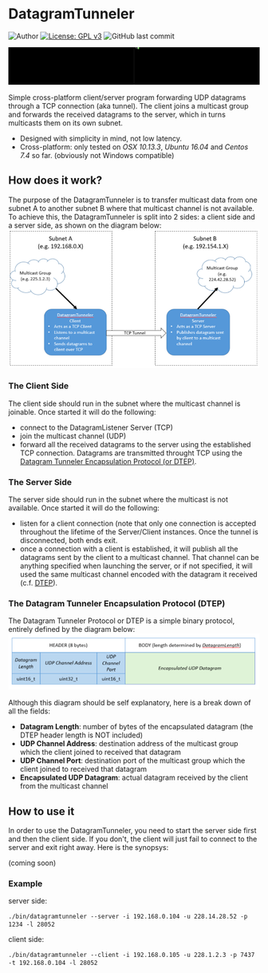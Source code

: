 # DatagramTunneler
![Author](https://img.shields.io/badge/author-MarkoPaul0-red.svg?style=flat-square)
[![License: GPL v3](https://img.shields.io/badge/License-GPL%20v3-blue.svg?style=flat-square)](https://www.gnu.org/licenses/gpl-3.0.en.html)
![GitHub last commit](https://img.shields.io/github/last-commit/MarkoPaul0/DatagramTunneler.svg?style=flat-square&maxAge=300)
<!--
![GitHub (pre-)release](https://img.shields.io/github/release/MarkoPaul0/WireBait/all.svg?style=flat-square)
![GitHub (pre-)release](https://img.shields.io/github/commits-since/MarkoPaul0/WireBait/latest.svg?style=flat-square)-->

![](doc/demo.gif)

Simple cross-platform client/server program forwarding UDP datagrams through a TCP connection (aka tunnel). The client joins a multicast group and forwards the received datagrams to the server, which in turns multicasts them on its own subnet.

* Designed with simplicity in mind, not low latency.
* Cross-platform: only tested on *OSX 10.13.3*, *Ubuntu 16.04* and *Centos 7.4* so far. (obviously not Windows compatible)

## How does it work?
The purpose of the DatagramTunneler is to transfer multicast data from one subnet A to another subnet B where that multicast channel is not available. To achieve this, the DatagramTunneler is split into 2 sides: a client side and a server side, as shown on the diagram below:
![Datagram Tunneler](doc/datagramtunneler_diagram.png)

### The Client Side
The client side should run in the subnet where the multicast channel is joinable. Once started it will do the following:
* connect to the DatagramListener Server (TCP)
* join the multicast channel (UDP)
* forward all the received datagrams to the server using the established TCP connection. Datagrams are transmitted throught TCP using the [Datagram Tunneler Encapsulation Protocol (or DTEP)](#dtep).

### The Server Side
The server side should run in the subnet where the multicast is not available. Once started it will do the following:
* listen for a client connection (note that only one connection is accepted throughout the lifetime of the Server/Client instances. Once the tunnel is disconnected, both ends exit.
* once a connection with a client is established, it will publish all the datagrams sent by the client to a multicast channel. That channel can be anything specified when launching the server, or if not specified, it will used the same multicast channel encoded with the datagram it received (c.f. [DTEP](#dtep)).


<a name="dtep"/>

### The Datagram Tunneler Encapsulation Protocol (DTEP)
The Datagram Tunneler Protocol or DTEP is a simple binary protocol, entirely defined by the diagram below:
![Datagram Tunneler Encapsulation Protocol](doc/datagramtunneler_proto.png)

Although this diagram should be self explanatory, here is a break down of all the fields:
* **Datagram Length**: number of bytes of the encapsulated datagram (the DTEP header length is NOT included)
* **UDP Channel Address**: destination address of the multicast group which the client joined to received that datagram
* **UDP Channel Port**: destination port of the multicast group which the client joined to received that datagram
* **Encapsulated UDP Datagram**: actual datagram received by the client from the multicast channel

## How to use it
In order to use the DatagramTunneler, you need to start the server side first and then the client side. If you don't, the client will just fail to connect to the server and exit right away.
Here is the synopsys:

(coming soon)

### Example
server side:
```
./bin/datagramtunneler --server -i 192.168.0.104 -u 228.14.28.52 -p 1234 -l 28052
```

client side:
```
./bin/datagramtunneler --client -i 192.168.0.105 -u 228.1.2.3 -p 7437 -t 192.168.0.104 -l 28052
```

